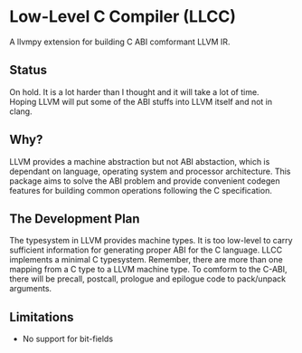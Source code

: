 # Low-Level C Compiler (LLCC)

A llvmpy extension for building C ABI comformant LLVM IR.

## Status

On hold.  It is a lot harder than I thought and it will take a lot of time.  
Hoping LLVM will put some of the ABI stuffs into LLVM itself and not in clang.


## Why?

LLVM provides a machine abstraction but not ABI abstaction, 
which is dependant on language, operating system and processor architecture.
This package aims to solve the ABI problem and provide convenient codegen
features for building common operations following the C specification.

## The Development Plan

The typesystem in LLVM provides machine types.  It is too low-level to carry
sufficient information for generating proper ABI for the C language.  LLCC
implements a minimal C typesystem.  Remember, there are more than one mapping
from a C type to a LLVM machine type.  To comform to the C-ABI, there will be
precall, postcall, prologue and epilogue code to pack/unpack arguments.

## Limitations

* No support for bit-fields
